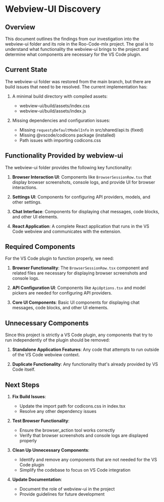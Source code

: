 # Webview-UI Discovery

## Overview

This document outlines the findings from our investigation into the webview-ui folder and its role in the Roo-Code-mlx project. The goal is to understand what functionality the webview-ui brings to the project and determine what components are necessary for the VS Code plugin.

## Current State

The webview-ui folder was restored from the main branch, but there are build issues that need to be resolved. The current implementation has:

1. A minimal build directory with compiled assets:
   - webview-ui/build/assets/index.css
   - webview-ui/build/assets/index.js

2. Missing dependencies and configuration issues:
   - Missing `requestyDefaultModelInfo` in src/shared/api.ts (fixed)
   - Missing @vscode/codicons package (installed)
   - Path issues with importing codicons.css

## Functionality Provided by webview-ui

The webview-ui folder provides the following key functionality:

1. **Browser Interaction UI**: Components like `BrowserSessionRow.tsx` that display browser screenshots, console logs, and provide UI for browser interactions.

2. **Settings UI**: Components for configuring API providers, models, and other settings.

3. **Chat Interface**: Components for displaying chat messages, code blocks, and other UI elements.

4. **React Application**: A complete React application that runs in the VS Code webview and communicates with the extension.

## Required Components

For the VS Code plugin to function properly, we need:

1. **Browser Functionality**: The `BrowserSessionRow.tsx` component and related files are necessary for displaying browser screenshots and console logs.

2. **API Configuration UI**: Components like `ApiOptions.tsx` and model pickers are needed for configuring API providers.

3. **Core UI Components**: Basic UI components for displaying chat messages, code blocks, and other UI elements.

## Unnecessary Components

Since this project is strictly a VS Code plugin, any components that try to run independently of the plugin should be removed:

1. **Standalone Application Features**: Any code that attempts to run outside of the VS Code webview context.

2. **Duplicate Functionality**: Any functionality that's already provided by VS Code itself.

## Next Steps

1. **Fix Build Issues**: 
   - Update the import path for codicons.css in index.tsx
   - Resolve any other dependency issues

2. **Test Browser Functionality**: 
   - Ensure the browser_action tool works correctly
   - Verify that browser screenshots and console logs are displayed properly

3. **Clean Up Unnecessary Components**:
   - Identify and remove any components that are not needed for the VS Code plugin
   - Simplify the codebase to focus on VS Code integration

4. **Update Documentation**:
   - Document the role of webview-ui in the project
   - Provide guidelines for future development